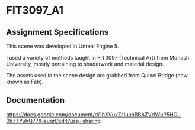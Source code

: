 # FIT3097_A1

## Assignment Specifications
This scene was developed in Unreal Engine 5.

I used a variety of methods taught in FIT3097 (Technical Art) from Monash University, mostly pertaining to shaderwork and material design.

The assets used in the scene design are grabbed from Quixel Bridge (now known as Fab).

## Documentation
https://docs.google.com/document/d/1hXVuxZr1uuhBBAZVrIWuP5HGl-0b7TYuhQ778-suqrI/edit?usp=sharing
